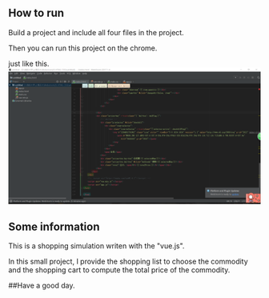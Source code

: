 ## How to run

Build a project and include all four files in the project.

Then you can run this project on the chrome.

just like this.![](picture.png)

## Some information

This is a shopping simulation writen with the "vue.js".

In this small project, I provide the shopping list to choose the commodity and the shopping cart to compute the total price of the commodity.


##Have a good day.